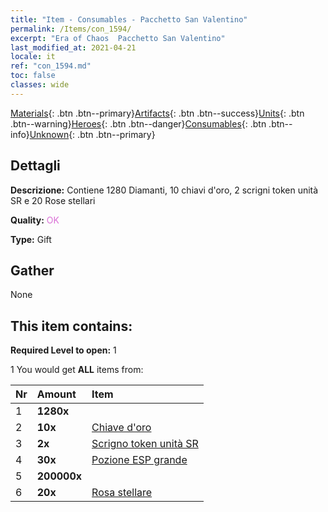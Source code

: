 ```yaml
---
title: "Item - Consumables - Pacchetto San Valentino"
permalink: /Items/con_1594/
excerpt: "Era of Chaos  Pacchetto San Valentino"
last_modified_at: 2021-04-21
locale: it
ref: "con_1594.md"
toc: false
classes: wide
---
```

 [Materials](/it/Items/){: .btn .btn--primary}[Artifacts](/it/Items/Artifacts/){: .btn .btn--success}[Units](/it/Items/Units/){: .btn .btn--warning}[Heroes](/it/Items/Heroes/){: .btn .btn--danger}[Consumables](/it/Items/Consumables/){: .btn .btn--info}[Unknown](/it/Items/Unknown/){: .btn .btn--primary}

## Dettagli
 **Descrizione:** Contiene 1280 Diamanti, 10 chiavi d'oro, 2 scrigni token unità SR e 20 Rose stellari

 **Quality:** <span style="color: #DA70D6">OK</span>

 **Type:** Gift

## Gather

  None

## This item contains:

 **Required Level to open:** 1

 1 You would get **ALL** items  from:

  | Nr | Amount |     Item    |
  |:---|:-------|:------------|
  | 1 |  **1280x** | <i class="fas fa-gem"/> |  | 
  | 2 |  **10x** | [Chiave d'oro](/it/Items/con_783/) |  | 
  | 3 |  **2x** | [Scrigno token unità SR](/it/Items/con_1597/) |  | 
  | 4 |  **30x** | [Pozione ESP grande](/it/Items/con_702/) |  | 
  | 5 |  **200000x** | <i class="fas fa-coins"/> |  | 
  | 6 |  **20x** | [Rosa stellare](/it/Items/con_812/) |  | 
